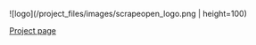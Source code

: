 ![logo](/project_files/images/scrapeopen_logo.png | height=100)

[Project page](https://github.com/fraba/ScrapeOpen)


